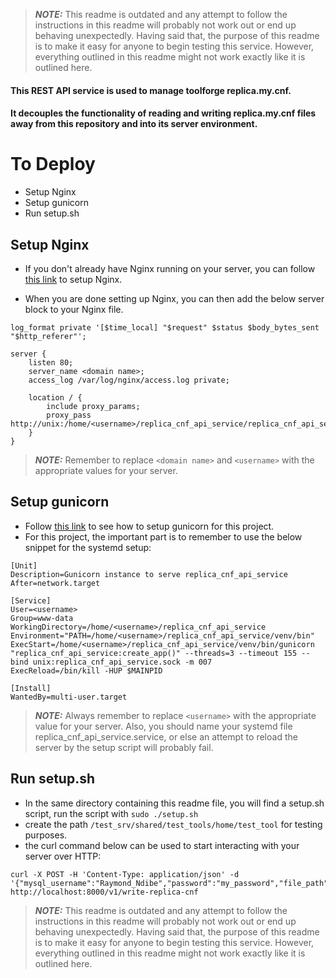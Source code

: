 <!-- SPDX-License-Identifier: Apache-2.0 -->
> **_NOTE:_** This readme is outdated and any attempt to follow the instructions in this readme will probably not work out or end up behaving unexpectedly. Having said that, the purpose of this readme is to make it easy for anyone to begin testing this service. However, everything outlined in this readme might not work exactly like it is outlined here.
#### This REST API service is used to manage toolforge replica.my.cnf.
#### It decouples the functionality of reading and writing replica.my.cnf files away from this repository and into its server environment.

# To Deploy
* Setup Nginx
* Setup gunicorn
* Run setup.sh

## Setup Nginx

* If you don't already have Nginx running on your server, you can follow [this link](https://www.digitalocean.com/community/tutorials/how-to-install-nginx-on-ubuntu-20-04) to setup Nginx.

* When you are done setting up Nginx, you can then add the below server block to your Nginx file.

```
log_format private '[$time_local] "$request" $status $body_bytes_sent "$http_referer"';

server {
    listen 80;
    server_name <domain name>;
    access_log /var/log/nginx/access.log private;

    location / {
        include proxy_params;
        proxy_pass http://unix:/home/<username>/replica_cnf_api_service/replica_cnf_api_service.sock;
    }
}
```
> **_NOTE:_** Remember to replace `<domain name>` and `<username>` with the appropriate values for your server.

## Setup gunicorn

* Follow [this link](https://www.digitalocean.com/community/tutorials/how-to-serve-flask-applications-with-gunicorn-and-nginx-on-ubuntu-20-04) to see how to setup gunicorn for this project.
* For this project, the important part is to remember to use the below snippet for the systemd setup:

```
[Unit]
Description=Gunicorn instance to serve replica_cnf_api_service
After=network.target

[Service]
User=<username>
Group=www-data
WorkingDirectory=/home/<username>/replica_cnf_api_service
Environment="PATH=/home/<username>/replica_cnf_api_service/venv/bin"
ExecStart=/home/<username>/replica_cnf_api_service/venv/bin/gunicorn "replica_cnf_api_service:create_app()" --threads=3 --timeout 155 --bind unix:replica_cnf_api_service.sock -m 007
ExecReload=/bin/kill -HUP $MAINPID

[Install]
WantedBy=multi-user.target
```

> **_NOTE:_** Always remember to replace `<username>` with the appropriate value for your server. Also, you should name your systemd file replica_cnf_api_service.service, or else an attempt to reload the server by the setup script will probably fail.

## Run setup.sh

* In the same directory containing this readme file, you will find a setup.sh script, run the script with `sudo ./setup.sh`
* create the path `/test_srv/shared/test_tools/home/test_tool` for testing purposes.
* the curl command below can be used to start interacting with your server over HTTP:
```
curl -X POST -H 'Content-Type: application/json' -d '{"mysql_username":"Raymond_Ndibe","password":"my_password","file_path":"/test_srv/shared/test_tools/home/test_tool/replica.my.cnf","uid":0}'  http://localhost:8000/v1/write-replica-cnf
```

> **_NOTE:_** This readme is outdated and any attempt to follow the instructions in this readme will probably not work out or end up behaving unexpectedly. Having said that, the purpose of this readme is to make it easy for anyone to begin testing this service. However, everything outlined in this readme might not work exactly like it is outlined here.

